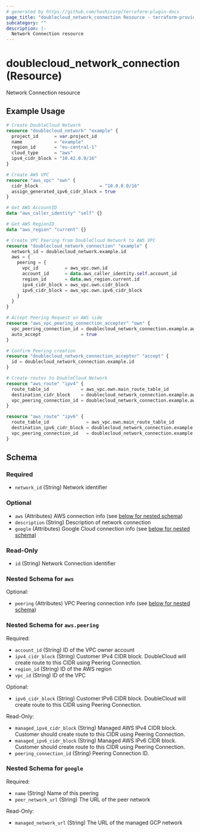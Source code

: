 ```yaml
---
# generated by https://github.com/hashicorp/terraform-plugin-docs
page_title: "doublecloud_network_connection Resource - terraform-provider-doublecloud"
subcategory: ""
description: |-
  Network Connection resource
---
```


# doublecloud_network_connection (Resource)

Network Connection resource

## Example Usage

```terraform
# Create DoubleCloud Network
resource "doublecloud_network" "example" {
  project_id      = var.project_id
  name            = "example"
  region_id       = "eu-central-1"
  cloud_type      = "aws"
  ipv4_cidr_block = "10.42.0.0/16"
}

# Create AWS VPC
resource "aws_vpc" "own" {
  cidr_block                       = "10.0.0.0/16"
  assign_generated_ipv6_cidr_block = true
}

# Get AWS AccountID
data "aws_caller_identity" "self" {}

# Get AWS RegionID
data "aws_region" "current" {}

# Create VPC Peering from DoubleCloud Network to AWS VPC
resource "doublecloud_network_connection" "example" {
  network_id = doublecloud_network.example.id
  aws = {
    peering = {
      vpc_id          = aws_vpc.own.id
      account_id      = data.aws_caller_identity.self.account_id
      region_id       = data.aws_region.current.id
      ipv4_cidr_block = aws_vpc.own.cidr_block
      ipv6_cidr_block = aws_vpc.own.ipv6_cidr_block
    }
  }
}

# Accept Peering Request on AWS side
resource "aws_vpc_peering_connection_accepter" "own" {
  vpc_peering_connection_id = doublecloud_network_connection.example.aws.peering.peering_connection_id
  auto_accept               = true
}

# Confirm Peering creation
resource "doublecloud_network_connection_accepter" "accept" {
  id = doublecloud_network_connection.example.id
}

# Create routes to DoubleCloud Network
resource "aws_route" "ipv4" {
  route_table_id            = aws_vpc.own.main_route_table_id
  destination_cidr_block    = doublecloud_network_connection.example.aws.peering.managed_ipv4_cidr_block
  vpc_peering_connection_id = doublecloud_network_connection.example.aws.peering.peering_connection_id
}

resource "aws_route" "ipv6" {
  route_table_id              = aws_vpc.own.main_route_table_id
  destination_ipv6_cidr_block = doublecloud_network_connection.example.aws.peering.managed_ipv6_cidr_block
  vpc_peering_connection_id   = doublecloud_network_connection.example.aws.peering.peering_connection_id
}
```

<!-- schema generated by tfplugindocs -->
## Schema

### Required

- `network_id` (String) Network identifier

### Optional

- `aws` (Attributes) AWS connection info (see [below for nested schema](#nestedatt--aws))
- `description` (String) Description of network connection
- `google` (Attributes) Google Cloud connection info (see [below for nested schema](#nestedatt--google))

### Read-Only

- `id` (String) Network Connection identifier

<a id="nestedatt--aws"></a>
### Nested Schema for `aws`

Optional:

- `peering` (Attributes) VPC Peering connection info (see [below for nested schema](#nestedatt--aws--peering))

<a id="nestedatt--aws--peering"></a>
### Nested Schema for `aws.peering`

Required:

- `account_id` (String) ID of the VPC owner account
- `ipv4_cidr_block` (String) Customer IPv4 CIDR block.
DoubleCloud will create route to this CIDR using Peering Connection.
- `region_id` (String) ID of the AWS region
- `vpc_id` (String) ID of the VPC

Optional:

- `ipv6_cidr_block` (String) Customer IPv6 CIDR block.
DoubleCloud will create route to this CIDR using Peering Connection.

Read-Only:

- `managed_ipv4_cidr_block` (String) Managed AWS IPv4 CIDR block.
Customer should create route to this CIDR using Peering Connection.
- `managed_ipv6_cidr_block` (String) Managed AWS IPv6 CIDR block.
Customer should create route to this CIDR using Peering Connection.
- `peering_connection_id` (String) Peering Connection ID.



<a id="nestedatt--google"></a>
### Nested Schema for `google`

Required:

- `name` (String) Name of this peering
- `peer_network_url` (String) The URL of the peer network

Read-Only:

- `managed_network_url` (String) The URL of the managed GCP network
